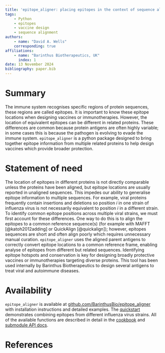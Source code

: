 ```yaml
---
title: 'epitope_aligner: placing epitopes in the context of sequence alignments'
tags:
    - Python
    - epitopes
    - vaccine design
    - sequence alignment
authors:
    - name: "David A. Wells"
    corresponding: true
affiliations:
    - name: "Barinthus Biotherapeutics, UK"
      index: 1
date: 13 November 2024
bibliography: paper.bib
---
```


# Summary
The immune system recognises specific regions of protein sequences, these regions are called epitopes. It is important to know these epitope locations when designing vaccines or immunotherapies. However, the location of equivalent epitopes can be different in related proteins. These differences are common because protein antigens are often highly variable; in some cases this is because the pathogen is evolving to evade the immune system. `epitope_aligner` is a python package designed to bring together epitope information from multiple related proteins to help design vaccines which provide broader protection.

# Statement of need
The location of epitopes in different proteins is not directly comparable unless the proteins have been aligned, but epitope locations are usually reported in unaligned sequences. This impedes our ability to generalise epitope information to multiple sequences. For example, viral proteins frequently contain insertions and deletions so position $i$ in one strain of influenza virus is not necessarily equivalent to position $i$ in a different strain. To identify common epitope positions across multiple viral strains, we must first account for these differences. One way to do this is to align the epitopes to a common reference sequence(s) (for example with MAFFT [@katoh2012adding] or QuickAlign [@quickalign]); however, epitopes sequences are short and often align poorly which requires unnecessary manual curation. `epitope_aligner` uses the aligned parent antigens to correctly convert epitope locations to a common reference frame, enabling analyse of epitopes from different but related sequences. Identifying epitope hotspots and conservation is key for designing broadly protective vaccines or immunotherapies targeting diverse proteins. This tool has been used internally by Barinthus Biotherapeutics to design several antigens to treat viral and autoimmune diseases.

# Availability
`epitope_aligner` is available at [github.com/BarinthusBio/epitope_aligner](https://github.com/BarinthusBio/epitope_aligner) with installation instructions and detailed examples. The [quickstart](https://barinthusbio.github.io/epitope_aligner/epitope_aligner/examples/quickstart.html) demonstrates combining epitopes from different influenza virus strains. All of the available functions are described in detail in the [cookbook](https://barinthusbio.github.io/epitope_aligner/epitope_aligner/examples/cookbook.html) and [submodule API docs](https://barinthusbio.github.io/epitope_aligner/epitope_aligner.html).

# References
